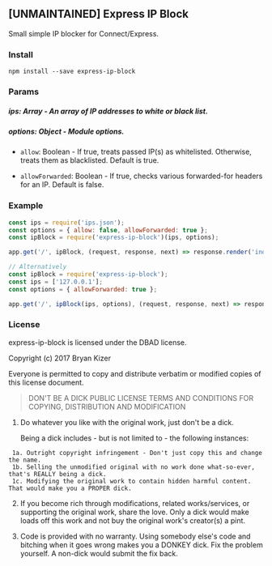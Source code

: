 ## [UNMAINTAINED] Express IP Block

Small simple IP blocker for Connect/Express.

### Install

```npm install --save express-ip-block```

### Params

##### ips: Array - An array of IP addresses to white or black list.

##### options: Object - Module options.
* ```allow```: Boolean - If true, treats passed IP(s) as whitelisted. Otherwise, treats them as blacklisted. Default is true.

* ```allowForwarded```: Boolean - If true, checks various forwarded-for headers for an IP. Default is false.

### Example
```javascript
const ips = require('ips.json');
const options = { allow: false, allowForwarded: true };
const ipBlock = require('express-ip-block')(ips, options);

app.get('/', ipBlock, (request, response, next) => response.render('index'));

// Alternatively
const ipBlock = require('express-ip-block');
const ips = ['127.0.0.1'];
const options = { allowForwarded: true };

app.get('/', ipBlock(ips, options), (request, response, next) => response.render('index'));
```


### License

  express-ip-block is licensed under the DBAD license.

  Copyright (c) 2017 Bryan Kizer

   Everyone is permitted to copy and distribute verbatim or modified
   copies of this license document.

  > DON'T BE A DICK PUBLIC LICENSE
  > TERMS AND CONDITIONS FOR COPYING, DISTRIBUTION AND MODIFICATION

   1. Do whatever you like with the original work, just don't be a dick.

       Being a dick includes - but is not limited to - the following instances:

     1a. Outright copyright infringement - Don't just copy this and change the name.  
     1b. Selling the unmodified original with no work done what-so-ever, that's REALLY being a dick.  
     1c. Modifying the original work to contain hidden harmful content. That would make you a PROPER dick.  

   2. If you become rich through modifications, related works/services, or supporting the original work,
   share the love. Only a dick would make loads off this work and not buy the original work's
   creator(s) a pint.

   3. Code is provided with no warranty. Using somebody else's code and bitching when it goes wrong makes
   you a DONKEY dick. Fix the problem yourself. A non-dick would submit the fix back.
